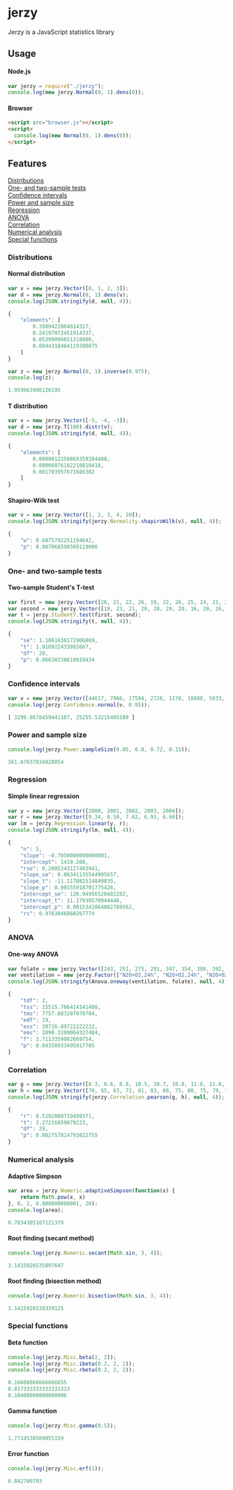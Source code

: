 # jerzy

Jerzy is a JavaScript statistics library

## Usage
#### Node.js

```javascript
var jerzy = require("./jerzy");
console.log(new jerzy.Normal(0, 1).dens(0));
```

#### Browser

```html
<script src="browser.js"></script>
<script>
  console.log(new Normal(0, 1).dens(0));
</script>
```

## Features

[Distributions](#distributions)  
[One- and two-sample tests](#tests)  
[Confidence intervals](#confidence)  
[Power and sample size](#power)  
[Regression](#regression)  
[ANOVA](#anova)  
[Correlation](#correlation)  
[Numerical analysis](#numerical)  
[Special functions](#special)  

<a name="distributions"></a>
### Distributions
#### Normal distribution

```javascript
var v = new jerzy.Vector([0, 1, 2, 3]);
var d = new jerzy.Normal(0, 1).dens(v);
console.log(JSON.stringify(d, null, 4));
```

```javascript
{
    "elements": [
        0.3989422804014327,
        0.24197072451914337,
        0.05399096651318806,
        0.0044318484119380075
    ]
}
```

```javascript
var z = new jerzy.Normal(0, 1).inverse(0.975);
console.log(z);
```

```javascript
1.959963986120195
```

#### T distribution

```javascript
var v = new jerzy.Vector([-5, -4, -3]);
var d = new jerzy.T(100).distr(v);
console.log(JSON.stringify(d, null, 4));
```

```javascript
{
    "elements": [
        0.0000012250869359284488,
        0.00006076182218810418,
        0.001703957671686302
    ]
}
```

#### Shapiro-Wilk test

```javascript
var v = new jerzy.Vector([1, 2, 3, 4, 20]);
console.log(JSON.stringify(jerzy.Normality.shapiroWilk(v), null, 4));
```

```javascript
{
    "w": 0.6875792251194642,
    "p": 0.007068598509119006
}
```

<a name="tests"></a>
### One- and two-sample tests
#### Two-sample Student's T-test

```javascript
var first = new jerzy.Vector([26, 21, 22, 26, 19, 22, 26, 25, 24, 21, 23, 23, 18, 29, 22]);
var second = new jerzy.Vector([18, 23, 21, 20, 20, 29, 20, 16, 20, 26, 21, 25, 17, 18, 19]);
var t = jerzy.StudentT.test(first, second);
console.log(JSON.stringify(t, null, 4));
```

```javascript
{
    "se": 1.1861636172906869,
    "t": 1.910922433992667,
    "df": 28,
    "p": 0.06630238610019434
}
```

<a name="confidence"></a>
### Confidence intervals

```javascript
var v = new jerzy.Vector([44617, 7066, 17594, 2726, 1178, 18898, 5033, 37151, 4514, 4000]);
console.log(jerzy.Confidence.normal(v, 0.95));
```

```javascript
[ 3299.8678459441107, 25255.53215405589 ]
```

<a name="power"></a>
### Power and sample size

```javascript
console.log(jerzy.Power.sampleSize(0.05, 0.8, 0.72, 0.15));
```

```javascript
361.67637834828054
```

<a name="regression"></a>
### Regression
#### Simple linear regression

```javascript
var y = new jerzy.Vector([2000, 2001, 2002, 2003, 2004]);
var r = new jerzy.Vector([9.34, 8.50, 7.62, 6.93, 6.60]);
var lm = jerzy.Regression.linear(y, r);
console.log(JSON.stringify(lm, null, 4));
```

```javascript
{
    "n": 5,
    "slope": -0.7050000000000001,
    "intercept": 1419.208,
    "rse": 0.2005243127403941,
    "slope_se": 0.06341135544995657,
    "slope_t": -11.117882514849835,
    "slope_p": 0.00155918701775426,
    "intercept_se": 126.94956528481282,
    "intercept_t": 11.17930570944446,
    "intercept_p": 0.0015341064002789562,
    "rs": 0.9763046860267774
}
```

<a name="anova"></a>
### ANOVA
#### One-way ANOVA

```javascript
var folate = new jerzy.Vector([243, 251, 275, 291, 347, 354, 380, 392, 206, 210, 226, 249, 255, 273, 285, 295, 309, 241, 258, 270, 293, 328]);
var ventilation = new jerzy.Factor(["N2O+O2,24h", "N2O+O2,24h", "N2O+O2,24h", "N2O+O2,24h", "N2O+O2,24h", "N2O+O2,24h", "N2O+O2,24h", "N2O+O2,24h", "N2O+O2,op", "N2O+O2,op",  "N2O+O2,op",  "N2O+O2,op", "N2O+O2,op", "N2O+O2,op", "N2O+O2,op", "N2O+O2,op", "N2O+O2,op", "O2,24h", "O2,24h", "O2,24h", "O2,24h", "O2,24h"]);
console.log(JSON.stringify(Anova.oneway(ventilation, folate), null, 4));
```

```javascript
{
    "tdf": 2,
    "tss": 15515.766414141408,
    "tms": 7757.883207070704,
    "edf": 19,
    "ess": 39716.09722222222,
    "ems": 2090.3209064327484,
    "f": 3.7113359882669754,
    "p": 0.04358933495917705
}
```

<a name="correlation"></a>
### Correlation

```javascript
var g = new jerzy.Vector([8.3, 8.6, 8.8, 10.5, 10.7, 10.8, 11.0, 11.0, 11.1, 11.2, 11.3, 11.4, 11.4, 11.7, 12.0, 12.9, 12.9, 13.3, 13.7, 13.8, 14.0, 14.2, 14.5, 16.0, 16.3, 17.3, 17.5, 17.9, 18.0, 18.0, 20.6]);
var h = new jerzy.Vector([70, 65, 63, 72, 81, 83, 66, 75, 80, 75, 79, 76, 76, 69, 75, 74, 85, 86, 71, 64, 78, 80, 74, 72, 77, 81, 82, 80, 80, 80, 87]);
console.log(JSON.stringify(jerzy.Correlation.pearson(g, h), null, 4));
```

```javascript
{
    "r": 0.5192800719499371,
    "t": 3.27216859079223,
    "df": 29,
    "p": 0.002757814793822755
}
```

<a name="numerical"></a>
### Numerical analysis
#### Adaptive Simpson

```javascript
var area = jerzy.Numeric.adaptiveSimpson(function(x) {
	return Math.pow(x, x)
}, 0, 1, 0.000000000001, 20);
console.log(area);
```

```javascript
0.7834305107121379
```

#### Root finding (secant method)

```javascript
console.log(jerzy.Numeric.secant(Math.sin, 3, 4));
```

```javascript
3.1415926535897647
```

#### Root finding (bisection method)

```javascript
console.log(jerzy.Numeric.bisection(Math.sin, 3, 4));
```

```javascript
3.1415926539339125
```

<a name="special"></a>
### Special functions
#### Beta function

```javascript
console.log(jerzy.Misc.beta(2, 2));
console.log(jerzy.Misc.ibeta(0.2, 2, 2));
console.log(jerzy.Misc.rbeta(0.2, 2, 2));
```

```javascript
0.16666666666666655
0.017333333333333333
0.10400000000000006
```

#### Gamma function

```javascript
console.log(jerzy.Misc.gamma(0.5));
```

```javascript
1.7724538509055159
```

#### Error function

```javascript
console.log(jerzy.Misc.erf(1));
```

```javascript
0.842700793
```
